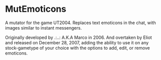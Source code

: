 MutEmoticons
============

A mutator for the game UT2004. Replaces text emoticons in the chat, with images similar to instant messengers.

Originally developed by .:..: A.K.A Marco in 2006. 
And overtaken by Eliot and released on December 28, 2007, adding the ability to use it on any stock-gametype of your choice with the options to add, edit, or remove emoticons.
